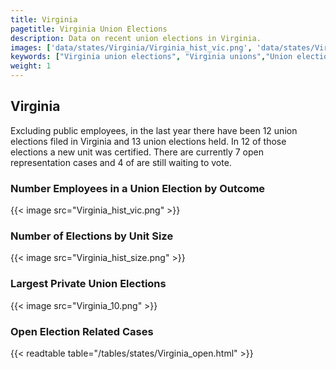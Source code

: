 ```yaml
---
title: Virginia
pagetitle: Virginia Union Elections
description: Data on recent union elections in Virginia.
images: ['data/states/Virginia/Virginia_hist_vic.png', 'data/states/Virginia/Virginia_hist_size.png', 'data/states/Virginia/Virginia_10.png']
keywords: ["Virginia union elections", "Virginia unions","Union elections"]
weight: 1
---
```

##  Virginia

Excluding public employees, in the last year there have been 12 union elections filed in Virginia and 13 union elections held. In 12 of those elections a new unit was certified. There are currently 7 open representation cases and 4 of are still waiting to vote.

### Number Employees in a Union Election by Outcome
{{< image src="Virginia_hist_vic.png" >}}

### Number of Elections by Unit Size
{{< image src="Virginia_hist_size.png" >}}

### Largest Private Union Elections
{{< image src="Virginia_10.png" >}}

### Open Election Related Cases
{{< readtable table="/tables/states/Virginia_open.html" >}}

